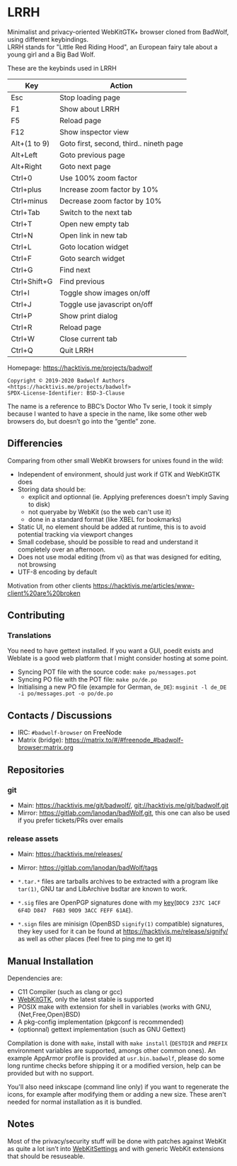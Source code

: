 # LRRH
Minimalist and privacy-oriented WebKitGTK+ browser cloned from BadWolf, using different keybindings.   
LRRH stands for "Little Red Riding Hood", an European fairy tale about a young girl and a Big Bad Wolf.

These are the keybinds used in LRRH

Key         | Action
--          | --
Esc         | Stop loading page
F1          | Show about LRRH
F5          | Reload page
F12         | Show inspector view
Alt+(1 to 9)| Goto first, second, third.. nineth page
Alt+Left    | Goto previous page
Alt+Right   | Goto next page
Ctrl+0      | Use 100% zoom factor
Ctrl+plus   | Increase zoom factor by 10%
Ctrl+minus  | Decrease zoom factor by 10%
Ctrl+Tab    | Switch to the next tab
Ctrl+T      | Open new empty tab
Ctrl+N      | Open link in new tab
Ctrl+L      | Goto location widget
Ctrl+F      | Goto search widget
Ctrl+G      | Find next
Ctrl+Shift+G| Find previous
Ctrl+I      | Toggle show images on/off
Ctrl+J      | Toggle use javascript on/off
Ctrl+P      | Show print dialog
Ctrl+R      | Reload page
Ctrl+W      | Close current tab
Ctrl+Q      | Quit LRRH

Homepage: <https://hacktivis.me/projects/badwolf>

```
Copyright © 2019-2020 Badwolf Authors <https://hacktivis.me/projects/badwolf>
SPDX-License-Identifier: BSD-3-Clause
```

The name is a reference to BBC’s Doctor Who Tv serie, I took it simply because I wanted to have a specie in the name, like some other web browsers do, but doesn’t go into the “gentle” zone.

## Differencies
Comparing from other small WebKit browsers for unixes found in the wild:

- Independent of environment, should just work if GTK and WebKitGTK does
- Storing data should be:
  - explicit and optionnal (ie. Applying preferences doesn't imply Saving to disk)
  - not queryabe by WebKit (so the web can't use it)
  - done in a standard format (like XBEL for bookmarks)
- Static UI, no element should be added at runtime, this is to avoid potential tracking via viewport changes
- Small codebase, should be possible to read and understand it completely over an afternoon.
- Does not use modal editing (from vi) as that was designed for editing, not browsing
- UTF-8 encoding by default

Motivation from other clients <https://hacktivis.me/articles/www-client%20are%20broken>

## Contributing
### Translations
You need to have gettext installed. If you want a GUI, poedit exists and Weblate is a good web platform that I might consider hosting at some point.

- Syncing POT file with the source code: ``make po/messages.pot``
- Syncing PO file with the POT file: ``make po/de.po``
- Initialising a new PO file (example for German, `de_DE`): ``msginit -l de_DE -i po/messages.pot -o po/de.po``

## Contacts / Discussions
- IRC: `#badwolf-browser` on FreeNode
- Matrix (bridge): <https://matrix.to/#/#freenode_#badwolf-browser:matrix.org>

## Repositories
### git
- Main: <https://hacktivis.me/git/badwolf/>, <git://hacktivis.me/git/badwolf.git>
- Mirror: <https://gitlab.com/lanodan/badWolf.git>, this one can also be used if you prefer tickets/PRs over emails

### release assets
- Main: <https://hacktivis.me/releases/>
- Mirror: <https://gitlab.com/lanodan/badWolf/tags>

- `*.tar.*` files are tarballs archives to be extracted with a program like `tar(1)`, GNU tar and LibArchive bsdtar are known to work.
- `*.sig` files are OpenPGP signatures done with my [key](https://hacktivis.me/key.asc)(`DDC9 237C 14CF 6F4D D847  F6B3 90D9 3ACC FEFF 61AE`).
- `*.sign` files are minisign (OpenBSD `signify(1)` compatible) signatures, they key used for it can be found at <https://hacktivis.me/release/signify/> as well as other places (feel free to ping me to get it)

## Manual Installation
Dependencies are:
- C11 Compiler (such as clang or gcc)
- [WebKitGTK](https://webkitgtk.org/), only the latest stable is supported
- POSIX make with extension for shell in variables (works with GNU, {Net,Free,Open}BSD)
- A pkg-config implementation (pkgconf is recommended)
- (optionnal) gettext implementation (such as GNU Gettext)

Compilation is done with `make`, install with `make install` (`DESTDIR` and `PREFIX` environment variables are supported, amongs other common ones). An example AppArmor profile is provided at `usr.bin.badwolf`, please do some long runtime checks before shipping it or a modified version, help can be provided but with no support.

You'll also need inkscape (command line only) if you want to regenerate the icons, for example after modifying them or adding a new size. These aren't needed for normal installation as it is bundled.

## Notes
Most of the privacy/security stuff will be done with patches against WebKit as quite a lot isn’t into [WebKitSettings](https://webkitgtk.org/reference/webkit2gtk/stable/WebKitSettings.html) and with generic WebKit extensions that should be resuseable.
